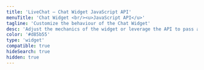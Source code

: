 ```yaml
---
title: 'LiveChat – Chat Widget JavaScript API'
menuTitle: 'Chat Widget <br/><u>JavaScript API</u>'
tagline: 'Customize the behaviour of the Chat Widget'
desc: 'Adjust the mechanics of the widget or leverage the API to pass additional details on the visitor.'
color: '#d85b55'
type: 'widget'
compatible: true
hideSearch: true
hidden: true
---
```

